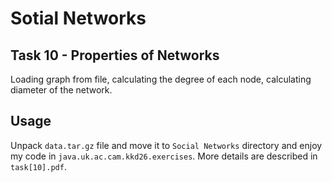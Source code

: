 # Sotial Networks

## Task 10 - Properties of Networks

Loading graph from file, calculating the degree of each node, calculating diameter of the network.

## Usage

Unpack `data.tar.gz` file and move it to `Social Networks` directory and enjoy my code in `java.uk.ac.cam.kkd26.exercises`. More details are described in `task[10].pdf`.
